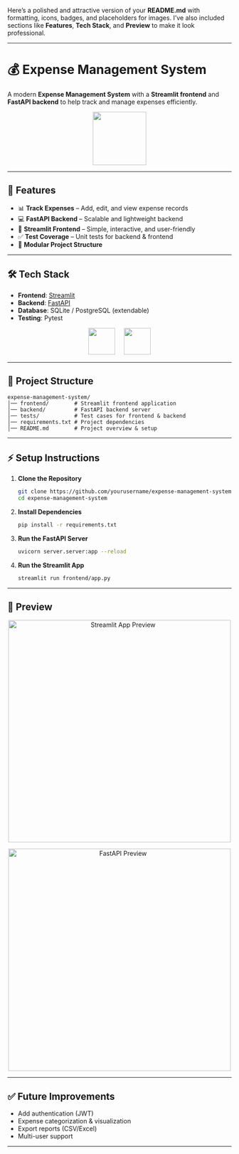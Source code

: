 Here’s a polished and attractive version of your **README.md** with formatting, icons, badges, and placeholders for images. I’ve also included sections like **Features**, **Tech Stack**, and **Preview** to make it look professional.

---

# 💰 Expense Management System

A modern **Expense Management System** with a **Streamlit frontend** and **FastAPI backend** to help track and manage expenses efficiently.

<p align="center">
  <img src="https://img.icons8.com/external-flat-juicy-fish/344/external-expense-finance-flat-flat-juicy-fish.png" width="120"/>
</p>  

---

## 🚀 Features

* 📊 **Track Expenses** – Add, edit, and view expense records
* 💻 **FastAPI Backend** – Scalable and lightweight backend
* 🎨 **Streamlit Frontend** – Simple, interactive, and user-friendly
* ✅ **Test Coverage** – Unit tests for backend & frontend
* 📂 **Modular Project Structure**

---

## 🛠️ Tech Stack

* **Frontend**: [Streamlit](https://streamlit.io/)
* **Backend**: [FastAPI](https://fastapi.tiangolo.com/)
* **Database**: SQLite / PostgreSQL (extendable)
* **Testing**: Pytest

<p align="center">
  <img src="https://streamlit.io/images/brand/streamlit-mark-color.png" height="60" />
  &nbsp;&nbsp;&nbsp;
  <img src="https://fastapi.tiangolo.com/img/logo-margin/logo-teal.png" height="60" />
</p>  

---

## 📂 Project Structure

```
expense-management-system/
│── frontend/        # Streamlit frontend application
│── backend/         # FastAPI backend server
│── tests/           # Test cases for frontend & backend
│── requirements.txt # Project dependencies
│── README.md        # Project overview & setup
```

---

## ⚡ Setup Instructions

1. **Clone the Repository**

   ```bash
   git clone https://github.com/yourusername/expense-management-system.git
   cd expense-management-system
   ```

2. **Install Dependencies**

   ```bash
   pip install -r requirements.txt
   ```

3. **Run the FastAPI Server**

   ```bash
   uvicorn server.server:app --reload
   ```

4. **Run the Streamlit App**

   ```bash
   streamlit run frontend/app.py
   ```

---

## 🎥 Preview
 

<p align="center">
  <img src="https://raw.githubusercontent.com/streamlit/streamlit/develop/docs/_static/img/logo-light.png" 
       alt="Streamlit App Preview" width="500"/>
</p>  

<p align="center">
  <img src="https://fastapi.tiangolo.com/img/logo-margin/logo-teal.png" 
       alt="FastAPI Preview" width="500"/>
</p>  
 
---

## ✅ Future Improvements

* Add authentication (JWT)
* Expense categorization & visualization
* Export reports (CSV/Excel)
* Multi-user support

---



